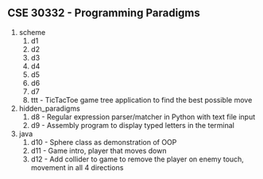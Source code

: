 ## CSE 30332 - Programming Paradigms
1. scheme
    1. d1
    2. d2
    3. d3
    4. d4
    5. d5
    6. d6
    7. d7
    8. ttt - TicTacToe game tree application to find the best possible move
3. hidden_paradigms
    1. d8 - Regular expression parser/matcher in Python with text file input
    2. d9 - Assembly program to display typed letters in the terminal
5. java
    1. d10 - Sphere class as demonstration of OOP
    2. d11 - Game intro, player that moves down
    3. d12 - Add collider to game to remove the player on enemy touch, movement in all 4 directions
